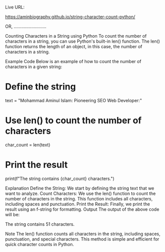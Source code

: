 Live URL:

https://aminbiography.github.io/string-character-count-python/


OR,              ..........................


Counting Characters in a String using Python
To count the number of characters in a string, you can use Python's built-in len() function. The len() function returns the length of an object, in this case, the number of characters in a string.

Example Code
Below is an example of how to count the number of characters in a given string:


# Define the string
text = "Mohammad Aminul Islam: Pioneering SEO Web Developer:"

# Use len() to count the number of characters
char_count = len(text)

# Print the result
print(f"The string contains {char_count} characters.")

Explanation
Define the String: We start by defining the string text that we want to analyze.
Count Characters: We use the len() function to count the number of characters in the string. This function includes all characters, including spaces and punctuation.
Print the Result: Finally, we print the result using an f-string for formatting.
Output
The output of the above code will be:

The string contains 51 characters.


Note
The len() function counts all characters in the string, including spaces, punctuation, and special characters.
This method is simple and efficient for quick character counts in Python.                  
